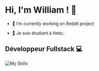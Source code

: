 # Hi, I'm William ! 👋

- 🔭 I’m currently working on Reddit project

- 🌱 Je suis étudiant à Hetic.

## Développeur Fullstack 💻

![My Skills](https://skillicons.dev/icons?i=js,nodejs,express,python,react,php,vite,tailwind,css,html,mongodb,mysql,,,,,,git,figma,blender,github,discord,vscode,unity)



